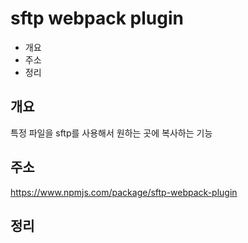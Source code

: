 # sftp webpack plugin

* 개요
* 주소
* 정리

## 개요
특정 파일을 sftp를 사용해서 원하는 곳에 복사하는 기능

## 주소
https://www.npmjs.com/package/sftp-webpack-plugin

## 정리    

